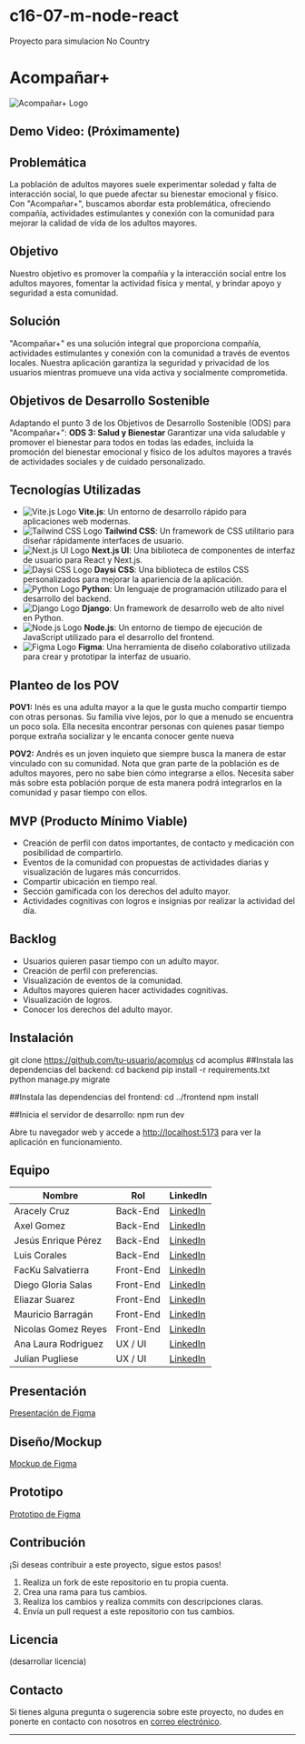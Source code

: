 # c16-07-m-node-react
Proyecto para simulacion No Country

# Acompañar+

![Acompañar+ Logo](https://github.githubassets.com/images/modules/logos_page/GitHub-Mark.png)

## Demo Video: (Próximamente)

## Problemática

La población de adultos mayores suele experimentar soledad y falta de interacción social, lo que puede afectar su bienestar emocional y físico. Con "Acompañar+", buscamos abordar esta problemática, ofreciendo compañía, actividades estimulantes y conexión con la comunidad para mejorar la calidad de vida de los adultos mayores.

## Objetivo

Nuestro objetivo es promover la compañía y la interacción social entre los adultos mayores, fomentar la actividad física y mental, y brindar apoyo y seguridad a esta comunidad.

## Solución

"Acompañar+" es una solución integral que proporciona compañía, actividades estimulantes y conexión con la comunidad a través de eventos locales. Nuestra aplicación garantiza la seguridad y privacidad de los usuarios mientras promueve una vida activa y socialmente comprometida.

## Objetivos de Desarrollo Sostenible

Adaptando el punto 3 de los Objetivos de Desarrollo Sostenible (ODS) para "Acompañar+":
**ODS 3: Salud y Bienestar**
Garantizar una vida saludable y promover el bienestar para todos en todas las edades, incluida la promoción del bienestar emocional y físico de los adultos mayores a través de actividades sociales y de cuidado personalizado.

## Tecnologías Utilizadas

- ![Vite.js Logo](https://img.shields.io/badge/vite-%23646CFF.svg?style=for-the-badge&logo=vite&logoColor=white) **Vite.js**: Un entorno de desarrollo rápido para aplicaciones web modernas.
- ![Tailwind CSS Logo](insertar-ruta-del-logo) **Tailwind CSS**: Un framework de CSS utilitario para diseñar rápidamente interfaces de usuario.
- ![Next.js UI Logo](insertar-ruta-del-logo) **Next.js UI**: Una biblioteca de componentes de interfaz de usuario para React y Next.js.
- ![Daysi CSS Logo](insertar-ruta-del-logo) **Daysi CSS**: Una biblioteca de estilos CSS personalizados para mejorar la apariencia de la aplicación.
- ![Python Logo](insertar-ruta-del-logo) **Python**: Un lenguaje de programación utilizado para el desarrollo del backend.
- ![Django Logo](insertar-ruta-del-logo) **Django**: Un framework de desarrollo web de alto nivel en Python.
- ![Node.js Logo](insertar-ruta-del-logo) **Node.js**: Un entorno de tiempo de ejecución de JavaScript utilizado para el desarrollo del frontend.
- ![Figma Logo](insertar-ruta-del-logo) **Figma**: Una herramienta de diseño colaborativo utilizada para crear y prototipar la interfaz de usuario.

## Planteo de los POV

**POV1:**
Inés es una adulta mayor a la que le gusta mucho compartir tiempo con otras personas. Su familia vive lejos, por lo que a menudo se encuentra un poco sola. Ella necesita encontrar personas con quienes pasar tiempo porque extraña socializar y le encanta conocer gente nueva

**POV2:**
Andrés es un joven inquieto que siempre busca la manera de estar vinculado con su comunidad. Nota que gran parte de la población es de adultos mayores, pero no sabe bien cómo integrarse a ellos. Necesita saber más sobre esta población porque de esta manera podrá integrarlos en la comunidad y pasar tiempo con ellos.

## MVP (Producto Mínimo Viable)

- Creación de perfil con datos importantes, de contacto y medicación con posibilidad de compartirlo.
- Eventos de la comunidad con propuestas de actividades diarias y visualización de lugares más concurridos.
- Compartir ubicación en tiempo real.
- Sección gamificada con los derechos del adulto mayor.
- Actividades cognitivas con logros e insignias por realizar la actividad del día.

## Backlog

- Usuarios quieren pasar tiempo con un adulto mayor.
- Creación de perfil con preferencias.
- Visualización de eventos de la comunidad.
- Adultos mayores quieren hacer actividades cognitivas.
- Visualización de logros.
- Conocer los derechos del adulto mayor.

## Instalación

git clone https://github.com/tu-usuario/acomplus
cd acomplus
##Instala las dependencias del backend:
cd backend
pip install -r requirements.txt
python manage.py migrate

##Instala las dependencias del frontend:
cd ../frontend
npm install


##Inicia el servidor de desarrollo:
npm run dev


Abre tu navegador web y accede a [http://localhost:5173](http://localhost:5173) para ver la aplicación en funcionamiento.

## Equipo

| Nombre             | Rol            | LinkedIn                                                |
| ------------------ | -------------- | ------------------------------------------------------- |
| Aracely Cruz       | Back-End       | [LinkedIn](insertar-linkedin)                           |
| Axel Gomez         | Back-End       | [LinkedIn](insertar-linkedin)                           |
| Jesús Enrique Pérez| Back-End       | [LinkedIn](insertar-linkedin)                           |
| Luis Corales       | Back-End       | [LinkedIn](insertar-linkedin)                           |
| FacKu Salvatierra  | Front-End      | [LinkedIn](insertar-linkedin)                           |
| Diego Gloria Salas | Front-End      | [LinkedIn](insertar-linkedin)                           |
| Eliazar Suarez     | Front-End      | [LinkedIn](insertar-linkedin)                           |
| Mauricio Barragán  | Front-End      | [LinkedIn](insertar-linkedin)                           |
| Nicolas Gomez Reyes| Front-End      | [LinkedIn](insertar-linkedin)                           |
| Ana Laura Rodriguez| UX / UI        | [LinkedIn](insertar-linkedin)                           |
| Julian Pugliese    | UX / UI        | [LinkedIn](insertar-linkedin)                           |

## Presentación

[Presentación de Figma](https://www.figma.com/file/CoG0QSCnLHkPdSCQJdqNRp/Presentacion-NoCountry?type=design&node-id=2%3A32&mode=design&t=VjsGoLQOt21kxptN-1)

## Diseño/Mockup

[Mockup de Figma](https://www.figma.com/file/poFZt7jHJFRmySqBBL9XAb/No-Country-APP?type=design&node-id=0%3A1&mode=design&t=0UvvspY1zCJFDjPp-1)

## Prototipo

[Prototipo de Figma](insertar-link-del-prototipo)

## Contribución

¡Si deseas contribuir a este proyecto, sigue estos pasos!

1. Realiza un fork de este repositorio en tu propia cuenta.
2. Crea una rama para tus cambios.
3. Realiza los cambios y realiza commits con descripciones claras.
4. Envía un pull request a este repositorio con tus cambios.

## Licencia

(desarrollar licencia)

## Contacto

Si tienes alguna pregunta o sugerencia sobre este proyecto, no dudes en ponerte en contacto con nosotros en [correo electrónico](insertar-correo).

---



